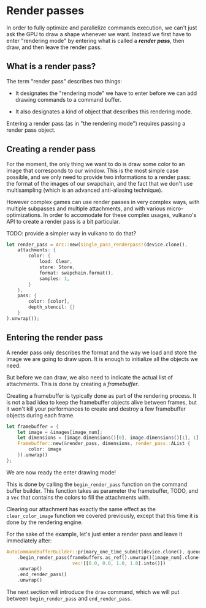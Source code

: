 # Render passes

In order to fully optimize and parallelize commands execution, we can't just ask the GPU
to draw a shape whenever we want. Instead we first have to enter "rendering mode" by entering
what is called a ***render pass***, then draw, and then leave the render pass.

## What is a render pass?

The term "render pass" describes two things:

- It designates the "rendering mode" we have to enter before we can add drawing commands to
  a command buffer.

- It also designates a kind of object that describes this rendering mode.

Entering a render pass (as in "the rendering mode") requires passing a render pass object.

## Creating a render pass

For the moment, the only thing we want to do is draw some color to an image that corresponds to
our window. This is the most simple case possible, and we only need to provide two informations
to a render pass: the format of the images of our swapchain, and the fact that we don't use
multisampling (which is an advanced anti-aliasing technique).

However complex games can use render passes in very complex ways, with multiple subpasses and
multiple attachments, and with various micro-optimizations. In order to accomodate for these
complex usages, vulkano's API to create a render pass is a bit particular.

TODO: provide a simpler way in vulkano to do that?

```rust
let render_pass = Arc::new(single_pass_renderpass!(device.clone(),
    attachments: {
        color: {
            load: Clear,
            store: Store,
            format: swapchain.format(),
            samples: 1,
        }
    },
    pass: {
        color: [color],
        depth_stencil: {}
    }
).unwrap());
```

## Entering the render pass

A render pass only describes the format and the way we load and store the image we are going to
draw upon. It is enough to initialize all the objects we need.

But before we can draw, we also need to indicate the actual list of attachments. This is done
by creating a *framebuffer*.

Creating a framebuffer is typically done as part of the rendering process. It is not a
bad idea to keep the framebuffer objects alive between frames, but it won't kill your
performances to create and destroy a few framebuffer objects during each frame.

```rust
let framebuffer = {
    let image = &images[image_num];
    let dimensions = [image.dimensions()[0], image.dimensions()[1], 1];
    Framebuffer::new(&render_pass, dimensions, render_pass::AList {
        color: image
    }).unwrap()
};
```

We are now ready the enter drawing mode!

This is done by calling the `begin_render_pass` function on the command buffer builder.
This function takes as parameter the framebuffer, TODO, and a `Vec` that
contains the colors to fill the attachments with.

Clearing our attachment has exactly the same effect as the `clear_color_image` function we covered
previously, except that this time it is done by the rendering engine.

For the sake of the example, let's just enter a render pass and leave it immediately after:

```rust
AutoCommandBufferBuilder::primary_one_time_submit(device.clone(), queue.family()).unwrap()
    .begin_render_pass(framebuffers.as_ref().unwrap()[image_num].clone(), false,
                        vec![[0.0, 0.0, 1.0, 1.0].into()])
    .unwrap()
    .end_render_pass()
    .unwrap()
```

The next section will introduce the `draw` command, which we will put between `begin_render_pass`
and `end_render_pass`.
